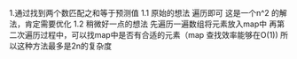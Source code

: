 1.通过找到两个数匹配之和等于预测值
1.1 原始的想法 遍历即可 这是一个n^2 的解法，肯定需要优化
1.2 稍微好一点的想法 先遍历一遍数组将元素放入map中
    再第二次遍历过程中，可以找map中是否有合适的元素（map 查找效率能够在O(1))
    所以这种方法最多是2n的复杂度
    